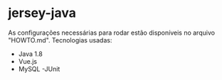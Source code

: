 # jersey-java
 As configurações necessárias para rodar estão disponíveis no arquivo "HOWTO.md". Tecnologias usadas:
 - Java 1.8
 - Vue.js
 - MySQL
 -JUnit
